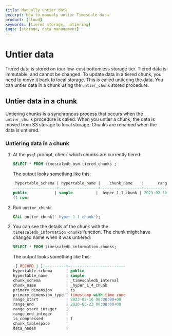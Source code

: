 ```yaml
---
title: Manually untier data
excerpt: How to manualy untier Timescale data
product: [cloud]
keywords: [tiered storage, untiering]
tags: [storage, data management]
---
```


# Untier data

Tiered data is stored on tour low-cost bottomless storage tier. Tiered data is immutable, and cannot
be changed. To update data in a tiered chunk, you need to move it back to local 
storage. This is called untiering the data. You can untier data
in a chunk using the `untier_chunk` stored procedure.

## Untier data in a chunk

Untiering chunks is a synchronous process that occurs when the `untier_chunk`
procedure is called. When you untier a chunk, the data is moved from S3 storage
to local storage. Chunks are renamed when the data is untiered.

<Procedure>

### Untiering data in a chunk

1.  At the `psql` prompt, check which chunks are currently tiered:

    ```sql
    SELECT * FROM timescaledb_osm.tiered_chunks ;
    ```

    The output looks something like this:

    ```sql
     hypertable_schema | hypertable_name |    chunk_name    |      range_start       |       range_end
    -------------------+-----------------+------------------+------------------------+------------------------
    public            | sample          | _hyper_1_1_chunk | 2023-02-16 00:00:00+00 | 2023-02-23 00:00:00+00
    (1 row)
    ```

1.  Run `untier_chunk`:

    ```sql
    CALL untier_chunk('_hyper_1_1_chunk');
    ```

1.  You can see the details of the chunk with the
    `timescaledb_information.chunks` function. The chunk might have changed name
    when it was untiered:

    ```sql
    SELECT * FROM timescaledb_information.chunks;
    ```

    The output looks something like this:

    ```sql
    -[ RECORD 1 ]----------+-------------------------
    hypertable_schema      | public
    hypertable_name        | sample
    chunk_schema           | _timescaledb_internal
    chunk_name             | _hyper_1_4_chunk
    primary_dimension      | ts
    primary_dimension_type | timestamp with time zone
    range_start            | 2023-02-16 00:00:00+00
    range_end              | 2020-03-23 00:00:00+00
    range_start_integer    |
    range_end_integer      |
    is_compressed          | f
    chunk_tablespace       |
    data_nodes             |
    ```

</Procedure>
